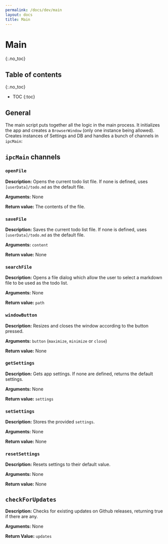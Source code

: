 ```yaml
---
permalink: /docs/dev/main
layout: docs
title: Main
---
```


# Main
{:.no_toc}

## Table of contents
{:.no_toc}

* TOC
{:toc}

## General

The main script puts together all the logic in the main process. It initializes the app and creates a `BrowserWindow` (only one instance being allowed). Creates instances of Settings and DB and handles a bunch of channels in `ipcMain`:

## `ipcMain` channels

### `openFile`

**Description:** Opens the current todo list file. If none is defined, uses `[userData]/todo.md` as the default file.

**Arguments:** None

**Return value:** The contents of the file.

### `saveFile`

**Description:** Saves the current todo list file. If none is defined, uses `[userData]/todo.md` as the default file.

**Arguments:** `content`

**Return value:** None

### `searchFile`

**Description:** Opens a file dialog which allow the user to select a markdown file to be used as the todo list.

**Arguments:** None

**Return value:** `path`

### `windowButton`

**Description:** Resizes and closes the window according to the button pressed.

**Arguments:** `button` (`maximize`, `minimize` or `close`)

**Return value:** None

### `getSettings`

**Description:** Gets app settings. If none are defined, returns the default settings.

**Arguments:** None

**Return value:** `settings`

### `setSettings`

**Description:** Stores the provided `settings`.

**Arguments:** None

**Return value:** None

### `resetSettings`

**Description:** Resets settings to their default value.

**Arguments:** None

**Return value:** None

## `checkForUpdates`

**Description:** Checks for existing updates on Github releases, returning true if there are any.

**Arguments:** None

**Return Value:** `updates`
